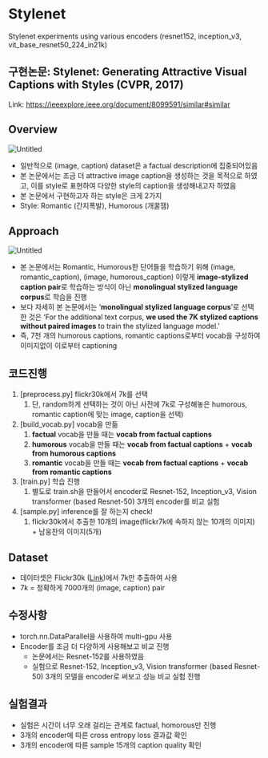 # Stylenet
Stylenet experiments using various encoders (resnet152, inception_v3, vit_base_resnet50_224_in21k)

## 구현논문: Stylenet: Generating Attractive Visual Captions with Styles (CVPR, 2017)
Link: https://ieeexplore.ieee.org/document/8099591/similar#similar

## Overview
![Untitled](https://prod-files-secure.s3.us-west-2.amazonaws.com/5faa01cb-5c3a-45ea-8eef-e5aa79e3619c/d86d4e1f-a396-4469-aa8e-98058d1746a4/Untitled.png)

- 일반적으로 (image, caption) dataset은 a factual description에 집중되어있음
- 본 논문에서는 조금 더 attractive image caption을 생성하는 것을 목적으로 하였고, 이를 style로 표현하여 다양한 style의 caption을 생성해내고자 하였음
- 본 논문에서 구현하고자 하는 style은 크게 2가지
- Style: Romantic (간지폭발), Humorous (개꿀잼)

## Approach
![Untitled](https://prod-files-secure.s3.us-west-2.amazonaws.com/5faa01cb-5c3a-45ea-8eef-e5aa79e3619c/dfa168c4-a16a-4a82-a1cc-ab81e68b2cf3/Untitled.png)

- 본 논문에서는 Romantic, Humorous한 단어들을 학습하기 위해 (image, romantic_caption), (image, humorous_caption) 이렇게 **image-stylized caption pair**로 학습하는 방식이 아닌 **monolingual stylized language corpus**로 학습을 진행
- 보다 자세히 본 논문에서는 ‘**monolingual stylized language corpus**’로 선택한 것은 ‘For the additional text corpus, **we used the 7K stylized captions without paired images** to train the stylized language model.’
- 즉, 7천 개의 humorous captions, romantic captions로부터 vocab을 구성하여 이미지없이 이로부터 captioning

## 코드진행

1. [preprocess.py] flickr30k에서 7k를 선택
    1. 단, random하게 선택하는 것이 아닌 사전에 7k로 구성해놓은 humorous, romantic caption에 맞는 image, caption을 선택)
2. [build_vocab.py] vocab을 만듦
    1. **factual** vocab을 만들 때는 **vocab from factual captions**
    2. **humorous** vocab을 만들 때는 **vocab from factual captions** + **vocab from humorous captions**
    3. **romantic** vocab을 만들 때는 **vocab from factual captions** + **vocab from romantic captions**
3. [train.py] 학습 진행
    1. 별도로 train.sh을 만들어서 encoder로 Resnet-152, Inception_v3, Vision transformer (based Resnet-50) 3개의 encoder를 비교 실험
4. [sample.py] inference를 잘 하는지 check!
    1. flickr30k에서 추출한 10개의 image(flickr7k에 속하지 않는 10개의 이미지) + 남웅찬의 이미지(5개)
  
## Dataset

- 데이터셋은 Flickr30k ([Link](https://www.kaggle.com/datasets/hsankesara/flickr-image-dataset))에서 7k만 추출하여 사용
- 7k = 정확하게 7000개의 (image, caption) pair

## 수정사항

- torch.nn.DataParallel을 사용하여 multi-gpu 사용
- Encoder를 조금 더 다양하게 사용해보고 비교 진행
    - 논문에서는 Resnet-152를 사용하였음
    - 실험으로 Resnet-152, Inception_v3, Vision transformer (based Resnet-50) 3개의 모델을 encoder로 써보고 성능 비교 실험 진행

## 실험결과

- 실험은 시간이 너무 오래 걸리는 관계로 factual, homorous만 진행
- 3개의 encoder에 따른 cross entropy loss 결과값 확인
- 3개의 encoder에 따른 sample 15개의 caption quality 확인





